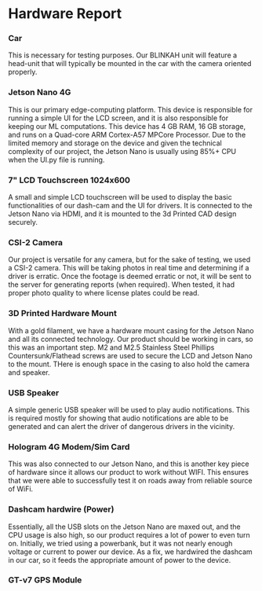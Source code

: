 # Hardware Report

### Car
This is necessary for testing purposes. Our BLINKAH unit will feature a head-unit that will typically be mounted in the car with the camera oriented properly.

### Jetson Nano 4G
This is our primary edge-computing platform. This device is responsible for running a simple UI for the LCD screen, and it is also responsible for keeping our ML computations. This device has 4 GB RAM, 16 GB storage, and runs on a Quad-core ARM Cortex-A57 MPCore Processor. Due to the limited memory and storage on the device and given the technical complexity of our project, the Jetson Nano is usually using 85%+ CPU when the UI.py file is running. 

### 7" LCD Touchscreen 1024x600
A small and simple LCD touchscreen will be used to display the basic functionalities of our dash-cam and the UI for drivers. It is connected to the Jetson Nano via HDMI, and it is mounted to the 3d Printed CAD design securely. 

### CSI-2 Camera
Our project is versatile for any camera, but for the sake of testing, we used a CSI-2 camera. This will be taking photos in real time and determining if a driver is erratic. Once the footage is deemed erratic or not, it will be sent to the server for generating reports (when required). When tested, it had proper photo quality to where license plates could be read.

### 3D Printed Hardware Mount
With a gold filament, we have a hardware mount casing for the Jetson Nano and all its connected technology. Our product should be working in cars, so this was an important step. M2 and M2.5 Stainless Steel Phillips Countersunk/Flathead screws are used to secure the LCD and Jetson Nano to the mount. THere is enough space in the casing to also hold the camera and speaker. 

### USB Speaker
A simple generic USB speaker will be used to play audio notifications. This is required mostly for showing that audio notifications are able to be generated and can alert the driver of dangerous drivers in the vicinity. 

### Hologram 4G Modem/Sim Card
This was also connected to our Jetson Nano, and this is another key piece of hardware since it allows our product to work without WIFI. This ensures that we were able to successfully test it on roads away from reliable source of WiFi. 

### Dashcam hardwire (Power)
Essentially, all the USB slots on the Jetson Nano are maxed out, and the CPU usage is also high, so our product requires a lot of power to even turn on. Initially, we tried using a powerbank, but it was not nearly enough voltage or current to power our device. As a fix, we hardwired the dashcam in our car, so it feeds the appropriate amount of power to the device.

### GT-v7 GPS Module

